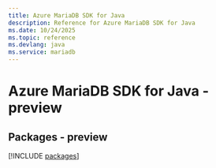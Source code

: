 ```yaml
---
title: Azure MariaDB SDK for Java
description: Reference for Azure MariaDB SDK for Java
ms.date: 10/24/2025
ms.topic: reference
ms.devlang: java
ms.service: mariadb
---
```

# Azure MariaDB SDK for Java - preview
## Packages - preview
[!INCLUDE [packages](mariadb-index.md)]